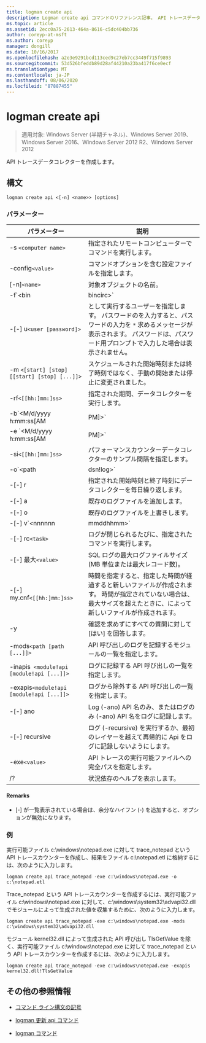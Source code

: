 ```yaml
---
title: logman create api
description: Logman create api コマンドのリファレンス記事。 API トレースデータコレクターを作成します。
ms.topic: article
ms.assetid: 2ecc0a75-2613-464a-8616-c5dc404bb736
author: coreyp-at-msft
ms.author: coreyp
manager: dongill
ms.date: 10/16/2017
ms.openlocfilehash: a2e3e9291bcd113ced9c27eb7cc3449f715f9893
ms.sourcegitcommit: 53d526bfeddb89d28af44210a23ba417f6ce0ecf
ms.translationtype: MT
ms.contentlocale: ja-JP
ms.lasthandoff: 08/06/2020
ms.locfileid: "87887455"
---
```

# <a name="logman-create-api"></a>logman create api

> 適用対象: Windows Server (半期チャネル)、Windows Server 2019、Windows Server 2016、Windows Server 2012 R2、Windows Server 2012

API トレースデータコレクターを作成します。

## <a name="syntax"></a>構文

```
logman create api <[-n] <name>> [options]
```

### <a name="parameters"></a>パラメーター

| パラメーター | 説明 |
| --------- | ----------- |
| -s `<computer name>` | 指定されたリモートコンピューターでコマンドを実行します。 |
| -config`<value>` | コマンドオプションを含む設定ファイルを指定します。 |
| [-n]`<name>` | 対象オブジェクトの名前。 |
| -f`<bin|bincirc>` | データコレクターのログの形式を指定します。 |
| -[-] u`<user [password]>` | として実行するユーザーを指定します。 パスワードのを入力すると、パスワードの入力を `*` 求めるメッセージが表示されます。 パスワードは、パスワード用プロンプトで入力した場合は表示されません。 |
| -m `<[start] [stop] [[start] [stop] [...]]>` | スケジュールされた開始時刻または終了時刻ではなく、手動の開始または停止に変更されました。 |
| -rf`<[[hh:]mm:]ss>` | 指定された期間、データコレクターを実行します。 |
| -b`<M/d/yyyy h:mm:ss[AM|PM]>` | 指定された時間にデータの収集を開始します。 |
| -e `<M/d/yyyy h:mm:ss[AM|PM]>` | 指定された時刻にデータ収集を終了します。 |
| -si`<[[hh:]mm:]ss>` | パフォーマンスカウンターデータコレクターのサンプル間隔を指定します。 |
| -o`<path|dsn!log>` | SQL データベースの出力ログファイルまたは DSN およびログセット名を指定します。 |
| -[-] r | 指定された開始時刻と終了時刻にデータコレクターを毎日繰り返します。 |
| -[-] a | 既存のログファイルを追加します。 |
| -[-] o | 既存のログファイルを上書きします。 |
| -[-] v`<nnnnnn|mmddhhmm>` | ファイルのバージョン管理情報をログファイル名の末尾にアタッチします。 |
| -[-] rc`<task>` | ログが閉じられるたびに、指定されたコマンドを実行します。 |
| -[-] 最大`<value>` | SQL ログの最大ログファイルサイズ (MB 単位または最大レコード数)。 |
| -[-] my.cnf`<[[hh:]mm:]ss>` | 時間を指定すると、指定した時間が経過すると新しいファイルが作成されます。 時間が指定されていない場合は、最大サイズを超えたときに、によって新しいファイルが作成されます。 |
| -y | 確認を求めずにすべての質問に対して [はい] を回答します。 |
| -mods`<path [path [...]]>` | API 呼び出しのログを記録するモジュールの一覧を指定します。 |
| -inapis` <module!api [module!api [...]]>` | ログに記録する API 呼び出しの一覧を指定します。 |
| -exapis`<module!api [module!api [...]]>` | ログから除外する API 呼び出しの一覧を指定します。 |
| -[-] ano | Log (-ano) API 名のみ、またはログのみ (-ano) API 名をログに記録します。 |
| -[-] recursive | ログ (-recursive) を実行するか、最初のレイヤーを越えて再帰的に Api をログに記録しないようにします。 |
| -exe`<value>` | API トレースの実行可能ファイルへの完全パスを指定します。 |
| /? | 状況依存のヘルプを表示します。 |

#### <a name="remarks"></a>Remarks

- [-] が一覧表示されている場合は、余分なハイフン (-) を追加すると、オプションが無効になります。

### <a name="examples"></a>例

実行可能ファイル c:\windows\notepad.exe に対して trace_notepad という API トレースカウンターを作成し、結果をファイル c:\notepad.etl に格納するには、次のように入力します。

```
logman create api trace_notepad -exe c:\windows\notepad.exe -o c:\notepad.etl
```

Trace_notepad という API トレースカウンターを作成するには、実行可能ファイル c:\windows\notepad.exe に対して、c:\windows\system32\advapi32.dll でモジュールによって生成された値を収集するために、次のように入力します。

```
logman create api trace_notepad -exe c:\windows\notepad.exe -mods c:\windows\system32\advapi32.dll
```

モジュール kernel32.dll によって生成された API 呼び出し TlsGetValue を除く、実行可能ファイル c:\windows\notepad.exe に対して trace_notepad という API トレースカウンターを作成するには、次のように入力します。
```
logman create api trace_notepad -exe c:\windows\notepad.exe -exapis kernel32.dll!TlsGetValue
```

## <a name="additional-references"></a>その他の参照情報

- [コマンド ライン構文の記号](command-line-syntax-key.md)

- [logman 更新 api コマンド](logman-update-api.md)

- [logman コマンド](logman.md)

